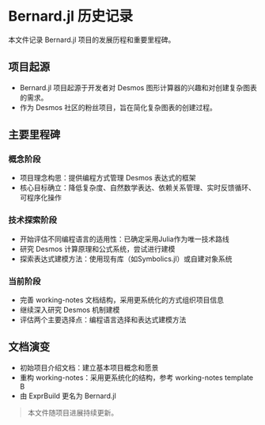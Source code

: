 # Bernard.jl 历史记录

本文件记录 Bernard.jl 项目的发展历程和重要里程碑。

## 项目起源

- Bernard.jl 项目起源于开发者对 Desmos 图形计算器的兴趣和对创建复杂图表的需求。
- 作为 Desmos 社区的粉丝项目，旨在简化复杂图表的创建过程。

## 主要里程碑

### 概念阶段
- 项目理念构思：提供编程方式管理 Desmos 表达式的框架
- 核心目标确立：降低复杂度、自然数学表达、依赖关系管理、实时反馈循环、可程序化操作

### 技术探索阶段
- 开始评估不同编程语言的适用性：已确定采用Julia作为唯一技术路线
- 研究 Desmos 计算原理和公式系统，尝试进行建模
- 探索表达式建模方法：使用现有库（如Symbolics.jl）或自建对象系统

### 当前阶段
- 完善 working-notes 文档结构，采用更系统化的方式组织项目信息
- 继续深入研究 Desmos 机制建模
- 评估两个主要选择点：编程语言选择和表达式建模方法

## 文档演变
- 初始项目介绍文档：建立基本项目概念和愿景
- 重构 working-notes：采用更系统化的结构，参考 working-notes template B
- 由 ExprBuild 更名为 Bernard.jl

> 本文件随项目进展持续更新。 